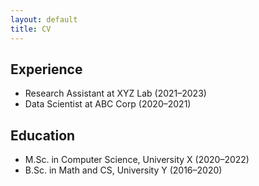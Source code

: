 ```yaml
---
layout: default
title: CV
---
```


## Experience
- Research Assistant at XYZ Lab (2021–2023)
- Data Scientist at ABC Corp (2020–2021)

## Education
- M.Sc. in Computer Science, University X (2020–2022)
- B.Sc. in Math and CS, University Y (2016–2020)